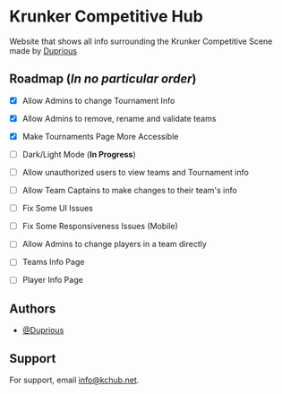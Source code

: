 
# Krunker Competitive Hub

Website that shows all info surrounding the Krunker Competitive Scene made by [Duprious](https://twitter.com/Duprious)

## Roadmap (*In no particular order*)

- [x] Allow Admins to change Tournament Info
- [x] Allow Admins to remove, rename and validate teams
- [x] Make Tournaments Page More Accessible
- [ ] Dark/Light Mode (**In Progress**)
- [ ] Allow unauthorized users to view teams and Tournament info
- [ ] Allow Team Captains to make changes to their team's info
- [ ] Fix Some UI Issues
- [ ] Fix Some Responsiveness Issues (Mobile)
- [ ] Allow Admins to change players in a team directly
- [ ] Teams Info Page 
- [ ] Player Info Page


## Authors

- [@Duprious](https://github.com/Duprious)


## Support

For support, email info@kchub.net.